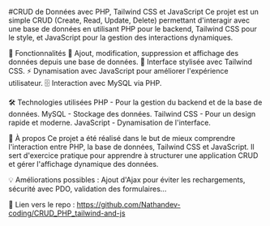 #CRUD de Données avec PHP, Tailwind CSS et JavaScript
Ce projet est un simple CRUD (Create, Read, Update, Delete) permettant d'interagir avec une base de données en utilisant PHP pour le backend, Tailwind CSS pour le style, et JavaScript pour la gestion des interactions dynamiques.

🚀 Fonctionnalités
📌 Ajout, modification, suppression et affichage des données depuis une base de données.
🎨 Interface stylisée avec Tailwind CSS.
⚡ Dynamisation avec JavaScript pour améliorer l'expérience utilisateur.
🗄️ Interaction avec MySQL via PHP.

🛠️ Technologies utilisées
PHP - Pour la gestion du backend et de la base de données.
MySQL - Stockage des données.
Tailwind CSS - Pour un design rapide et moderne.
JavaScript - Dynamisation de l'interface.

📜 À propos
Ce projet a été réalisé dans le but de mieux comprendre l'interaction entre PHP, la base de données, Tailwind CSS et JavaScript. Il sert d'exercice pratique pour apprendre à structurer une application CRUD et gérer l'affichage dynamique des données.

💡 Améliorations possibles : Ajout d'Ajax pour éviter les rechargements, sécurité avec PDO, validation des formulaires...

🔗 Lien vers le repo : https://github.com/Nathandev-coding/CRUD_PHP_tailwind-and-js




